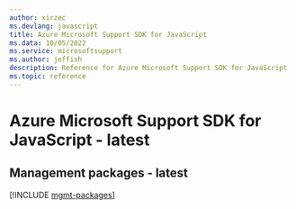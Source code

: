 ```yaml
---
author: xirzec
ms.devlang: javascript
title: Azure Microsoft Support SDK for JavaScript
ms.data: 10/05/2022
ms.service: microsoftsupport
ms.author: jeffish
description: Reference for Azure Microsoft Support SDK for JavaScript
ms.topic: reference
---
```

# Azure Microsoft Support SDK for JavaScript - latest

## Management packages - latest
[!INCLUDE [mgmt-packages](microsoft-support-mgmt-index.md)]